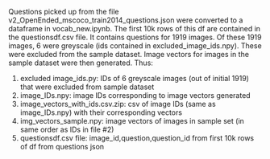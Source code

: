 Questions picked up from the file v2_OpenEnded_mscoco_train2014_questions.json were converted to a dataframe in vocab_new.ipynb. The first 10k rows of this df are contained in the questionsdf.csv file. It contains questions for 1919 images.
Of these 1919 images, 6 were greyscale (ids contained in excluded_image_ids.npy). These were excluded from the sample dataset. 
Image vectors for images in the sample dataset were then generated. Thus:

1. excluded image_ids.py: IDs of 6 greyscale images (out of initial 1919) that were excluded from sample dataset
2. image_IDs.npy: image IDs corresponding to image vectors generated
3. image_vectors_with_ids.csv.zip: csv of image IDs (same as image_IDs.npy) with their corresponding vectors
4. img_vectors_sample.npy: image vectors of images in sample set (in same order as IDs in file #2)
5. questionsdf.csv file: image_id,question,question_id from first 10k rows of df from questions json
